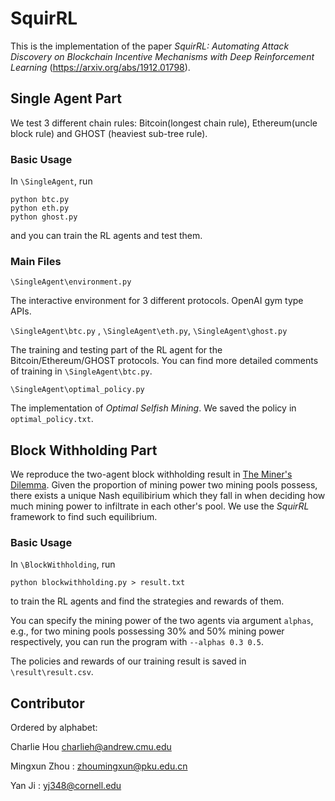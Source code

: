 
# SquirRL

This is the implementation of the paper *SquirRL: Automating Attack Discovery on Blockchain Incentive Mechanisms with Deep Reinforcement Learning* (https://arxiv.org/abs/1912.01798). 

## Single Agent Part

We test 3 different chain rules: Bitcoin(longest chain rule), Ethereum(uncle block rule) and GHOST (heaviest sub-tree rule). 

### Basic Usage

In `\SingleAgent`,  run

```
python btc.py
python eth.py
python ghost.py
```

and you can train the RL agents and test them. 

### Main Files

`\SingleAgent\environment.py` 

The interactive environment for 3 different protocols. OpenAI gym type APIs. 

`\SingleAgent\btc.py` , `\SingleAgent\eth.py`, `\SingleAgent\ghost.py` 

The training and testing part of the RL agent for the Bitcoin/Ethereum/GHOST protocols. You can find more detailed comments of training in `\SingleAgent\btc.py`. 

`\SingleAgent\optimal_policy.py`

The implementation of *Optimal Selfish Mining*. We saved the policy in `optimal_policy.txt`. 

## Block Withholding Part

We reproduce the two-agent block withholding result in [The Miner's Dilemma](https://arxiv.org/abs/1411.7099). Given the proportion of mining power two mining pools possess, there exists a unique Nash equilibirium which they fall in when deciding how much mining power to infiltrate in each other's pool. We use the *SquirRL* framework to find such equilibrium.

### Basic Usage
In `\BlockWithholding`, run
```
python blockwithholding.py > result.txt
```
to train the RL agents and find the strategies and rewards of them.

You can specify the mining power of the two agents via argument `alphas`, e.g., for two mining pools possessing 30% and 50% mining power respectively, you can run the program with `--alphas 0.3 0.5`.

The policies and rewards of our training result is saved in `\result\result.csv`.


## Contributor

Ordered by alphabet: 

Charlie Hou charlieh@andrew.cmu.edu

Mingxun Zhou : zhoumingxun@pku.edu.cn

Yan Ji : yj348@cornell.edu



